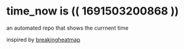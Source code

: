 # time_now is (( 1691503200868 ))

an automated repo that shows the currnent time

inspired by [breakingheatmap](https://github.com/breakingheatmap/breakingheatmap)